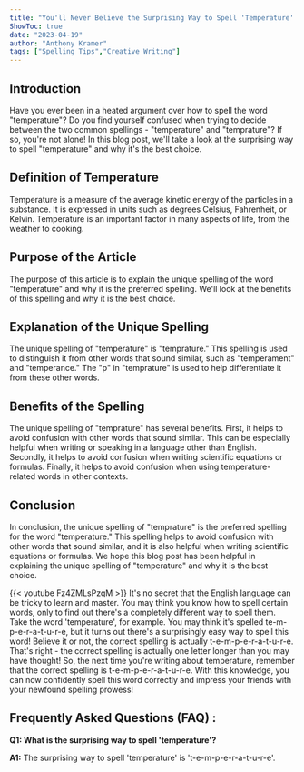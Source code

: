 ```yaml
---
title: "You'll Never Believe the Surprising Way to Spell 'Temperature'!"
ShowToc: true 
date: "2023-04-19"
author: "Anthony Kramer" 
tags: ["Spelling Tips","Creative Writing"]
---
```

## Introduction 

Have you ever been in a heated argument over how to spell the word "temperature"? Do you find yourself confused when trying to decide between the two common spellings - "temperature" and "temprature"? If so, you're not alone! In this blog post, we'll take a look at the surprising way to spell "temperature" and why it's the best choice. 

## Definition of Temperature

Temperature is a measure of the average kinetic energy of the particles in a substance. It is expressed in units such as degrees Celsius, Fahrenheit, or Kelvin. Temperature is an important factor in many aspects of life, from the weather to cooking. 

## Purpose of the Article

The purpose of this article is to explain the unique spelling of the word "temperature" and why it is the preferred spelling. We'll look at the benefits of this spelling and why it is the best choice. 

## Explanation of the Unique Spelling

The unique spelling of "temperature" is "temprature." This spelling is used to distinguish it from other words that sound similar, such as "temperament" and "temperance." The "p" in "temprature" is used to help differentiate it from these other words. 

## Benefits of the Spelling

The unique spelling of "temprature" has several benefits. First, it helps to avoid confusion with other words that sound similar. This can be especially helpful when writing or speaking in a language other than English. Secondly, it helps to avoid confusion when writing scientific equations or formulas. Finally, it helps to avoid confusion when using temperature-related words in other contexts. 

## Conclusion

In conclusion, the unique spelling of "temprature" is the preferred spelling for the word "temperature." This spelling helps to avoid confusion with other words that sound similar, and it is also helpful when writing scientific equations or formulas. We hope this blog post has been helpful in explaining the unique spelling of "temperature" and why it is the best choice.

{{< youtube Fz4ZMLsPzqM >}} 
It's no secret that the English language can be tricky to learn and master. You may think you know how to spell certain words, only to find out there's a completely different way to spell them. Take the word 'temperature', for example. You may think it's spelled te-m-p-e-r-a-t-u-r-e, but it turns out there's a surprisingly easy way to spell this word! Believe it or not, the correct spelling is actually t-e-m-p-e-r-a-t-u-r-e. That's right - the correct spelling is actually one letter longer than you may have thought! So, the next time you're writing about temperature, remember that the correct spelling is t-e-m-p-e-r-a-t-u-r-e. With this knowledge, you can now confidently spell this word correctly and impress your friends with your newfound spelling prowess!

## Frequently Asked Questions (FAQ) :
**Q1: What is the surprising way to spell 'temperature'?**

**A1:** The surprising way to spell 'temperature' is 't-e-m-p-e-r-a-t-u-r-e'.





